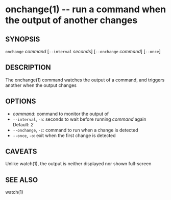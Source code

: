 onchange(1) -- run a command when the output of another changes
===============================================================

## SYNOPSIS

`onchange` <var>command</var> [`--interval` <var>seconds</var>] [`--onchange` <var>command</var>] [`--once`]

## DESCRIPTION

The onchange(1) command watches the output of a command, and triggers another when the output changes

## OPTIONS

* <var>command</var>:
  command to monitor the output of
* `--interval`, `-n`:
  seconds to wait before running <var>command</var> again  
  Default: <var>2</var>
* `--onchange`, `-c`:
  command to run when a change is detected
* `--once`, `-o`:
  exit when the first change is detected

## CAVEATS

Unlike watch(1), the output is neither displayed nor shown full-screen

## SEE ALSO

watch(1)


[SYNOPSIS]: #SYNOPSIS "SYNOPSIS"
[DESCRIPTION]: #DESCRIPTION "DESCRIPTION"
[OPTIONS]: #OPTIONS "OPTIONS"
[CAVEATS]: #CAVEATS "CAVEATS"
[SEE ALSO]: #SEE-ALSO "SEE ALSO"


[28point8(1)]: 28point8.1.html
[anycopy(1)]: anycopy.1.html
[anypaste(1)]: anypaste.1.html
[breakpt-test(1)]: breakpt-test.1.html
[breakpt(1)]: breakpt.1.html
[chcase(1)]: chcase.1.html
[colourtest(1)]: colourtest.1.html
[divider(1)]: divider.1.html
[ellipse(1)]: ellipse.1.html
[fn(1)]: fn.1.html
[git-develop(1)]: git-develop.1.html
[git-push-all(1)]: git-push-all.1.html
[gravatar(1)]: gravatar.1.html
[gz(1)]: gz.1.html
[ipgrep(1)]: ipgrep.1.html
[mansi(1)]: mansi.1.html
[mdwrap(1)]: mdwrap.1.html
[movieme(1)]: movieme.1.html
[nps(1)]: nps.1.html
[nuname(1)]: nuname.1.html
[onchange(1)]: onchange.1.html
[pycturetube(1)]: pycturetube.1.html
[returnOneOf(1)]: returnOneOf.1.html
[selfie(1)]: selfie.1.html
[shttp(1)]: shttp.1.html
[simplify(1)]: simplify.1.html
[sshmux(1)]: sshmux.1.html
[tminus(1)]: tminus.1.html
[tmx(1)]: tmx.1.html
[untar(1)]: untar.1.html
[xbmcplay(1)]: xbmcplay.1.html
[xbmcqueue(1)]: xbmcqueue.1.html
[zdate(1)]: zdate.1.html
